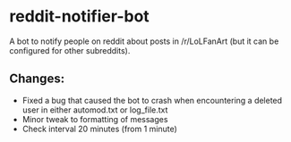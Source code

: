 # reddit-notifier-bot
A bot to notify people on reddit about posts in /r/LoLFanArt (but it can be configured for other subreddits).

## Changes:
* Fixed a bug that caused the bot to crash when encountering a deleted user in either automod.txt or log_file.txt
* Minor tweak to formatting of messages
* Check interval 20 minutes (from 1 minute)